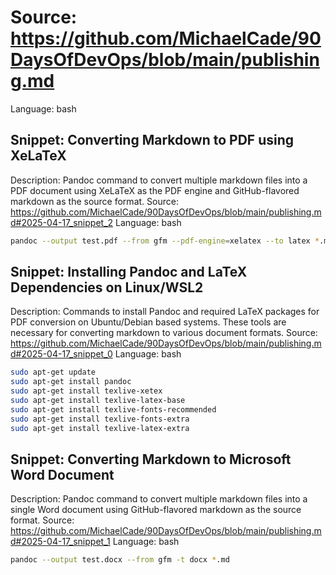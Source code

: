 # Source: https://github.com/MichaelCade/90DaysOfDevOps/blob/main/publishing.md
Language: bash

## Snippet: Converting Markdown to PDF using XeLaTeX
Description: Pandoc command to convert multiple markdown files into a PDF document using XeLaTeX as the PDF engine and GitHub-flavored markdown as the source format.
Source: https://github.com/MichaelCade/90DaysOfDevOps/blob/main/publishing.md#2025-04-17_snippet_2
Language: bash

```bash
pandoc --output test.pdf --from gfm --pdf-engine=xelatex --to latex *.md
```

## Snippet: Installing Pandoc and LaTeX Dependencies on Linux/WSL2
Description: Commands to install Pandoc and required LaTeX packages for PDF conversion on Ubuntu/Debian based systems. These tools are necessary for converting markdown to various document formats.
Source: https://github.com/MichaelCade/90DaysOfDevOps/blob/main/publishing.md#2025-04-17_snippet_0
Language: bash

```bash
sudo apt-get update 
sudo apt-get install pandoc
sudo apt-get install texlive-xetex
sudo apt-get install texlive-latex-base
sudo apt-get install texlive-fonts-recommended
sudo apt-get install texlive-fonts-extra
sudo apt-get install texlive-latex-extra
```

## Snippet: Converting Markdown to Microsoft Word Document
Description: Pandoc command to convert multiple markdown files into a single Word document using GitHub-flavored markdown as the source format.
Source: https://github.com/MichaelCade/90DaysOfDevOps/blob/main/publishing.md#2025-04-17_snippet_1
Language: bash

```bash
pandoc --output test.docx --from gfm -t docx *.md
```